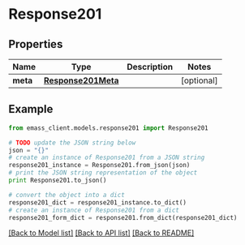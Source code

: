 # Response201


## Properties
Name | Type | Description | Notes
------------ | ------------- | ------------- | -------------
**meta** | [**Response201Meta**](Response201Meta.md) |  | [optional] 

## Example

```python
from emass_client.models.response201 import Response201

# TODO update the JSON string below
json = "{}"
# create an instance of Response201 from a JSON string
response201_instance = Response201.from_json(json)
# print the JSON string representation of the object
print Response201.to_json()

# convert the object into a dict
response201_dict = response201_instance.to_dict()
# create an instance of Response201 from a dict
response201_form_dict = response201.from_dict(response201_dict)
```
[[Back to Model list]](../README.md#documentation-for-models) [[Back to API list]](../README.md#documentation-for-api-endpoints) [[Back to README]](../README.md)


